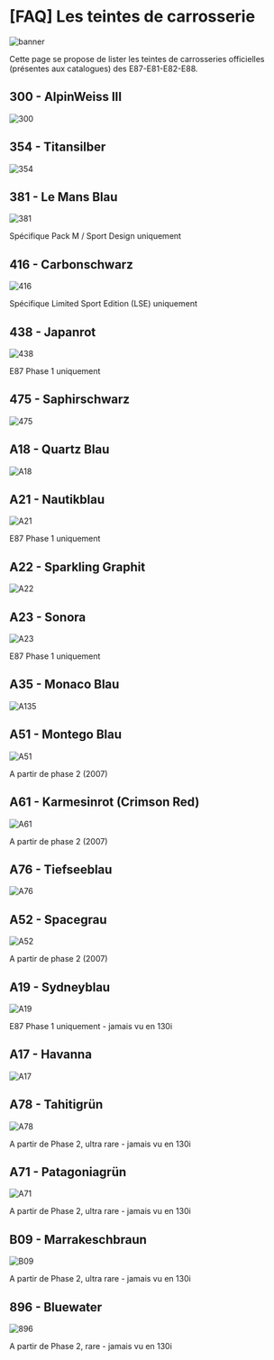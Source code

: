 # [FAQ] Les teintes de carrosserie

![banner](../images/teintes/banner_teintes.jpg)

Cette page se propose de lister les teintes de carrosseries officielles (présentes aux catalogues) des E87-E81-E82-E88.

## 300 - AlpinWeiss III

![300](../images/teintes/teinte_300.jpg)

## 354 - Titansilber

![354](../images/teintes/teinte_354.jpg)

## 381 - Le Mans Blau

![381](../images/teintes/teinte_381.jpg)

Spécifique Pack M / Sport Design uniquement

## 416 - Carbonschwarz

![416](../images/teintes/teinte_416.jpg)

Spécifique Limited Sport Edition (LSE) uniquement

## 438 - Japanrot

![438](../images/teintes/teinte_438.jpg)

E87 Phase 1 uniquement

## 475 - Saphirschwarz

![475](../images/teintes/teinte_475.jpg)

## A18 - Quartz Blau

![A18](../images/teintes/teinte_A18.jpg)

## A21 - Nautikblau

![A21](../images/teintes/teinte_A21.jpg)

E87 Phase 1 uniquement

## A22 - Sparkling Graphit

![A22](../images/teintes/teinte_A22.jpg)

## A23 - Sonora

![A23](../images/teintes/teinte_A23.jpg)

E87 Phase 1 uniquement

## A35 - Monaco Blau

![A135](../images/teintes/teinte_A35.jpg)

## A51 - Montego Blau

![A51](../images/teintes/teinte_A51.jpg)

A partir de phase 2 (2007)

## A61 - Karmesinrot (Crimson Red)

![A61](../images/teintes/teinte_A61.jpg)

A partir de phase 2 (2007)

## A76 - Tiefseeblau

![A76](../images/teintes/teinte_A76.jpg)

## A52 - Spacegrau

![A52](../images/teintes/teinte_A52.jpg)

A partir de phase 2 (2007)

## A19 - Sydneyblau

![A19](../images/teintes/teinte_A19.jpg)

E87 Phase 1 uniquement - jamais vu en 130i

## A17 - Havanna

![A17](../images/teintes/teinte_A17.jpg)

## A78 - Tahitigrün

![A78](../images/teintes/teinte_A78.jpg)

A partir de Phase 2, ultra rare  - jamais vu en 130i

## A71 - Patagoniagrün

![A71](../images/teintes/teinte_A71.jpg)

A partir de Phase 2, ultra rare  - jamais vu en 130i

## B09 - Marrakeschbraun

![B09](../images/teintes/teinte_B09.jpg)

A partir de Phase 2, ultra rare  - jamais vu en 130i

## 896 - Bluewater

![896](../images/teintes/teinte_896.jpg)

A partir de Phase 2, rare  - jamais vu en 130i
